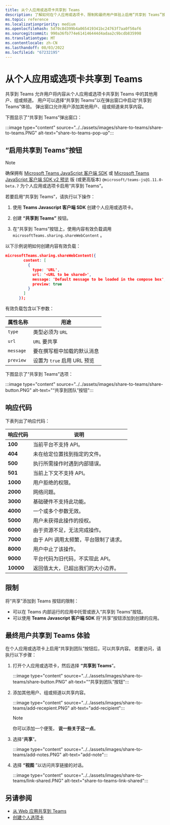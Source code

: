 ```yaml
---
title: 从个人应用或选项卡共享到 Teams
description: 了解如何在个人应用或选项卡、限制和最终用户体验上启用“共享到 Teams”按钮。
ms.topic: reference
ms.localizationpriority: medium
ms.openlocfilehash: 5d70c8d399b4a065419341bc24763f7aa0f50af6
ms.sourcegitcommit: 990a36fb774e614146444d4adaa2c9bcdb835998
ms.translationtype: MT
ms.contentlocale: zh-CN
ms.lasthandoff: 08/03/2022
ms.locfileid: "67232195"
---
```

# <a name="share-to-teams-from-personal-app-or-tab"></a>从个人应用或选项卡共享到 Teams

共享到 Teams 允许用户将内容从个人应用或选项卡共享到 Teams 中的其他用户、组或频道。 用户可以选择“共享到 Teams”以在弹出窗口中启动“共享到 Teams”体验。 弹出窗口允许用户添加其他用户、组或频道来共享内容。

下图显示了“共享到 Teams”弹出窗口：

:::image type="content" source="../../assets/images/share-to-teams/share-to-teams.PNG" alt-text="share-to-teams-pop-up":::

## <a name="enable-share-to-teams-button"></a>“启用共享到 Teams”按钮

> [!NOTE]
> 确保拥有 [Microsoft Teams JavaScript 客户端 SDK](../../tabs/how-to/using-teams-client-sdk.md) 或 [Microsoft Teams JavaScript 客户端 SDK v2 预览](../../tabs/how-to/using-teams-client-sdk.md) 版 (或更高版本) `@microsoft/teams-js@1.11.0-beta.7` 为个人应用或选项卡启用“共享到 Teams”。

若要启用“共享到 Teams”，请执行以下操作：

1. 使用 **Teams Javascript 客户端 SDK** 创建个人应用或选项卡。

2. 创建 **“共享到 Teams”** 按钮。

3. 在“共享到 Teams”按钮上，使用内容有效负载调用 `microsoftTeams.sharing.shareWebContent` 。

以下示例说明如何创建内容有效负载：

```json
microsoftTeams.sharing.shareWebContent({
        content: [
          {
            type: 'URL',
            url: '<URL to be shared>',
            message: 'Default message to be loaded in the compose box',
            preview: true
          }
        ]
      });
```

有效负载包含以下参数：

| 属性名称 | 用途 |
|---|---|
| `type` | 类型必须为 `URL` |
| `url` | `URL` 要共享 |
|`message`| 要在撰写框中加载的默认消息 |
| `preview` | 设置为 `true` 启用 URL 预览 |

下图显示了“共享到 Teams”选项：

:::image type="content" source="../../assets/images/share-to-teams/share-button.PNG" alt-text="“共享到团队”按钮":::

## <a name="response-codes"></a>响应代码

下表列出了响应代码：

|响应代码|说明|
|---|---|
| **100** | 当前平台不支持 API。 |
| **404** | 未在给定位置找到指定的文件。 |
| **500** | 执行所需操作时遇到内部错误。 |
| **501** | 当前上下文不支持 API。 |
| **1000** | 用户拒绝的权限。 |
| **2000** | 网络问题。 |
| **3000** | 基础硬件不支持此功能。 |
| **4000** | 一个或多个参数无效。 |
| **5000** | 用户未获得此操作的授权。 |
| **6000** | 由于资源不足，无法完成操作。 |
| **7000** | 由于 API 调用太频繁，平台限制了请求。 |
| **8000** | 用户中止了该操作。 |
| **9000** | 平台代码为旧代码，不实现此 API。 |
| **10000** | 返回值太大，已超出我们的大小边界。 |

## <a name="limitations"></a>限制

将“共享”添加到 Teams 按钮的限制：

* 可以在 Teams 内部运行的应用中托管或嵌入“共享到 Teams”按钮。
* 可以使用 **Teams Javascript 客户端 SDK** 将“共享”按钮添加到创建的应用。

## <a name="end-user-share-to-teams-experience"></a>最终用户共享到 Teams 体验

在个人应用或选项卡上启用“共享到团队”按钮后，可以共享内容。 若要访问，请执行以下步骤：

1. 打开个人应用或选项卡，然后选择 **“共享到 Teams**”。

    :::image type="content" source="../../assets/images/share-to-teams/share-button.PNG" alt-text="“共享到团队”按钮":::

2. 添加其他用户、组或频道以共享内容。

    :::image type="content" source="../../assets/images/share-to-teams/add-recepient.PNG" alt-text="add-recipient":::

    > [!NOTE]
    > 你可以添加一个便笺， **说一些关于这一点**。

3. 选择“**共享**”。

   :::image type="content" source="../../assets/images/share-to-teams/add-notes.PNG" alt-text="add-note":::

4. 选择 **“视图** ”以访问共享链接的对话。

   :::image type="content" source="../../assets/images/share-to-teams/link-shared.PNG" alt-text="share-to-teams-link-shared":::

## <a name="see-also"></a>另请参阅

* [从 Web 应用共享到 Teams](share-to-teams-from-web-apps.md)
* [创建个人选项卡](../../tabs/how-to/create-personal-tab.md)
